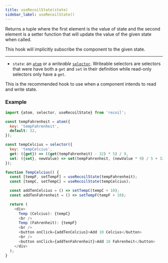 ```yaml
---
title: useRecoilState(state)
sidebar_label: useRecoilState()
---
```


Returns a tuple where the first element is the value of state and the second element is a setter function that will update the value of the given state when called.

This hook will implicitly subscribe the component to the given state.

---

- `state`: an [`atom`](/docs/api-reference/core/atom) or a _writeable_ [`selector`](/docs/api-reference/core/selector). Writeable selectors are selectors that were have both a `get` and `set` in their definition while read-only selectors only have a `get`.

This is the recommended hook to use when a component intends to read and write state.

### Example

```javascript
import {atom, selector, useRecoilState} from 'recoil';

const tempFahrenheit = atom({
  key: 'tempFahrenheit',
  default: 32,
});

const tempCelcius = selector({
  key: 'tempCelcius',
  get: ({get}) => ((get(tempFahrenheit) - 32) * 5) / 9,
  set: ({set}, newValue) => set(tempFahrenheit, (newValue * 9) / 5 + 32),
});

function TempCelcius() {
  const [tempF, setTempF] = useRecoilState(tempFahrenheit);
  const [tempC, setTempC] = useRecoilState(tempCelcius);

  const addTenCelcius = () => setTempC(tempC + 10);
  const addTenFahrenheit = () => setTempF(tempF + 10);

  return (
    <div>
      Temp (Celcius): {tempC}
      <br />
      Temp (Fahrenheit): {tempF}
      <br />
      <button onClick={addTenCelcius}>Add 10 Celcius</button>
      <br />
      <button onClick={addTenFahrenheit}>Add 10 Fahrenheit</button>
    </div>
  );
}
```
